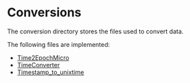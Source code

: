 # Conversions

The conversion directory stores the files used to convert data.

The following files are implemented:
- [Time2EpochMicro](./Time2EpochMicro/Time2EpochMicro.md)
- [TimeConverter](./TimeConverter/TimeConverter.md)
- [Timestamp_to_unixtime](./Timestamp_to_unixtime/Timestamp_to_unixtime.md)